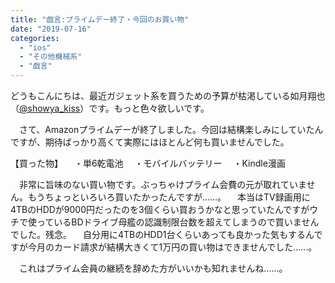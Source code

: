 ```yaml
---
title: "戯言:プライムデー終了・今回のお買い物"
date: "2019-07-16"
categories: 
  - "ios"
  - "その他機械系"
  - "戯言"
---
```


どうもこんにちは、最近ガジェット系を買うための予算が枯渇している如月翔也（[@showya\_kiss](http://twitter.com/showya_kiss)）です。もっと色々欲しいです。

　さて、Amazonプライムデーが終了しました。今回は結構楽しみにしていたんですが、期待ばっかり高くて実際にはほとんど何も買いませんでした。

【買った物】 　・単6乾電池 　・モバイルバッテリー 　・Kindle漫画

　非常に旨味のない買い物です。ぶっちゃけプライム会費の元が取れていません。もうちょっといろいろ買いたかったんですが……。 　本当はTV録画用に4TBのHDDが9000円だったのを3個くらい買おうかなと思っていたんですがウチで使っているBDドライブ母艦の認識制限台数を超えてしまうので買いませんでした。残念。 　自分用に4TBのHDD1台くらいあっても良かった気もするんですが今月のカード請求が結構大きくて1万円の買い物はできませんでした……。

　これはプライム会員の継続を辞めた方がいいかも知れませんね……。
